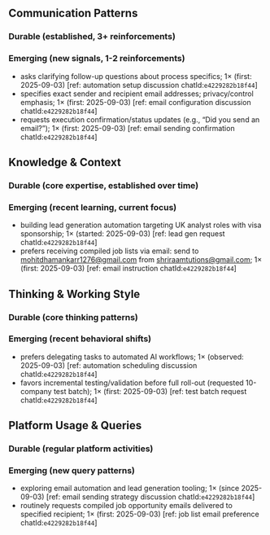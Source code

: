 ## Communication Patterns
### Durable (established, 3+ reinforcements)

### Emerging (new signals, 1-2 reinforcements)
- asks clarifying follow-up questions about process specifics; 1× (first: 2025-09-03) [ref: automation setup discussion chatId:`e4229282b18f44`]
- specifies exact sender and recipient email addresses; privacy/control emphasis; 1× (first: 2025-09-03) [ref: email configuration discussion chatId:`e4229282b18f44`]
- requests execution confirmation/status updates (e.g., “Did you send an email?”); 1× (first: 2025-09-03) [ref: email sending confirmation chatId:`e4229282b18f44`]

## Knowledge & Context
### Durable (core expertise, established over time)

### Emerging (recent learning, current focus)
- building lead generation automation targeting UK analyst roles with visa sponsorship; 1× (started: 2025-09-03) [ref: lead gen request chatId:`e4229282b18f44`]
- prefers receiving compiled job lists via email: send to mohitdhamankarr1276@gmail.com from shriraamtutions@gmail.com; 1× (first: 2025-09-03) [ref: email instruction chatId:`e4229282b18f44`]

## Thinking & Working Style
### Durable (core thinking patterns)

### Emerging (recent behavioral shifts)
- prefers delegating tasks to automated AI workflows; 1× (observed: 2025-09-03) [ref: automation scheduling discussion chatId:`e4229282b18f44`]
- favors incremental testing/validation before full roll-out (requested 10-company test batch); 1× (first: 2025-09-03) [ref: test batch request chatId:`e4229282b18f44`]

## Platform Usage & Queries
### Durable (regular platform activities)

### Emerging (new query patterns)
- exploring email automation and lead generation tooling; 1× (since 2025-09-03) [ref: email sending strategy discussion chatId:`e4229282b18f44`]
- routinely requests compiled job opportunity emails delivered to specified recipient; 1× (first: 2025-09-03) [ref: job list email preference chatId:`e4229282b18f44`]